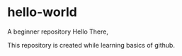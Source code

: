 # hello-world
A beginner repository 
Hello There,

This repository is created while learning basics of github.
